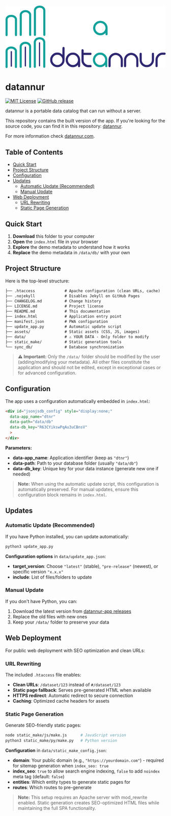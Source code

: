 ![datannur logo](./assets/main_banner_dark.png#gh-dark-mode-only)
![datannur logo](./assets/main_banner.png#gh-light-mode-only)

# datannur

[![MIT License](https://img.shields.io/badge/License-MIT-yellow.svg)](https://opensource.org/licenses/MIT)
[![GitHub release](https://img.shields.io/github/v/release/bassim-matar/datannur-app?color=blue)](https://github.com/bassim-matar/datannur-app/releases)

datannur is a portable data catalog that can run without a server.

This repository contains the built version of the app.
If you're looking for the source code, you can find it in this repository: [datannur](https://github.com/bassim-matar/datannur).

For more information check [datannur.com](https://datannur.com).

## Table of Contents

- [Quick Start](#quick-start)
- [Project Structure](#project-structure)
- [Configuration](#configuration)
- [Updates](#updates)
  - [Automatic Update (Recommended)](#automatic-update-recommended)
  - [Manual Update](#manual-update)
- [Web Deployment](#web-deployment)
  - [URL Rewriting](#url-rewriting)
  - [Static Page Generation](#static-page-generation)

## Quick Start

1. **Download** this folder to your computer
2. **Open** the `index.html` file in your browser
3. **Explore** the demo metadata to understand how it works
4. **Replace** the demo metadata in `/data/db/` with your own

## Project Structure

Here is the top-level structure:

```
├── .htaccess             # Apache configuration (clean URLs, cache)
├── .nojekyll             # Disables Jekyll on GitHub Pages
├── CHANGELOG.md          # Change history
├── LICENSE.md            # Project license
├── README.md             # This documentation
├── index.html            # Application entry point
├── manifest.json         # PWA configuration
├── update_app.py         # Automatic update script
├── assets/               # Static assets (CSS, JS, images)
├── data/                 # ⚠️ YOUR DATA - Only folder to modify
├── static_make/          # Static generation tools
└── sync_db/              # Database synchronization
```

> **⚠️ Important:** Only the `/data/` folder should be modified by the user (adding/modifying your metadata). All other files constitute the application and should not be edited, except in exceptional cases or for advanced configuration.

## Configuration

The app uses a configuration automatically embedded in `index.html`:

```html
<div id="jsonjsdb_config" style="display:none;"
  data-app_name="dtnr"
  data-path="data/db"
  data-db_key="R63CYikswPqAu3uCBnsV"
  >
</div>
```

**Parameters:**
- **data-app_name**: Application identifier (keep as `"dtnr"`)
- **data-path**: Path to your database folder (usually `"data/db"`)
- **data-db_key**: Unique key for your data instance (generate new one if needed)

> **Note:** When using the automatic update script, this configuration is automatically preserved. For manual updates, ensure this configuration block remains in `index.html`.

## Updates

### Automatic Update (Recommended)

If you have Python installed, you can update automatically:

```bash
python3 update_app.py
```

**Configuration options** in `data/update_app.json`:
- **target_version**: Choose `"latest"` (stable), `"pre-release"` (newest), or specific version `"x.x.x"`
- **include**: List of files/folders to update

### Manual Update

If you don't have Python, you can:
1. Download the latest version from [datannur-app releases](https://github.com/bassim-matar/datannur-app/releases)
2. Replace the old files with new ones
3. Keep your `/data/` folder to preserve your data

## Web Deployment

For public web deployment with SEO optimization and clean URLs:

### URL Rewriting

The included `.htaccess` file enables:
- **Clean URLs**: `/dataset/123` instead of `#/dataset/123`
- **Static page fallback**: Serves pre-generated HTML when available
- **HTTPS redirect**: Automatic redirect to secure connection
- **Caching**: Optimized cache headers for assets

### Static Page Generation

Generate SEO-friendly static pages:

```bash
node static_make/js/make.js      # JavaScript version
python3 static_make/py/make.py   # Python version
```

**Configuration** in `data/static_make_config.json`:
- **domain**: Your public domain (e.g., `"https://yourdomain.com"`) - required for sitemap generation when `index_seo: true`
- **index_seo**: `true` to allow search engine indexing, `false` to add `noindex` meta tag (default: `false`)
- **entities**: Which entity types to generate static pages for
- **routes**: Which routes to pre-generate

> **Note:** This setup requires an Apache server with mod_rewrite enabled. Static generation creates SEO-optimized HTML files while maintaining the full SPA functionality.
